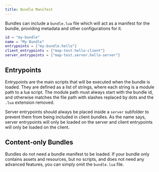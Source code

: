```yaml
---
title: Bundle Manifest
---
```


Bundles can include a `bundle.lua` file which will act as a manifest for the bundle, providing metadata and other configurations for it.

```lua
id = "my-bundle"
name = "My Bundle"
entrypoints = {"my-bundle.hello"}
client_entrypoints = {"map-test.hello-client"}
server_entrypoints = {"map-test.server.hello-server"}
```

## Entrypoints

Entrypoints are the main scripts that will be executed when the bundle is loaded. They are defined as a list of strings, where each string is a module path to a lua script. The module path must always start with the bundle id, and otherwise matches the file path with slashes replaced by dots and the `.lua` extension removed.

Server entrypoints should always be placed inside a `server` subfolder to prevent them from being included in client bundles. As the name says, server entrypoints will only be loaded on the server and client entrypoints will only be loaded on the client.

## Content-only Bundles

Bundles do not need a bundle manifest to be loaded. If your bundle only contains assets and resources, but no scripts, and does not need any advanced features, you can simply omit the `bundle.lua` file.